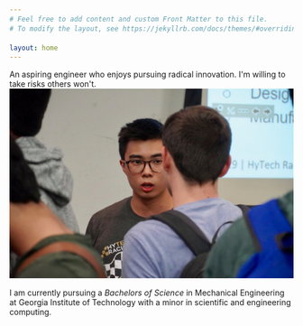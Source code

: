 ```yaml
---
# Feel free to add content and custom Front Matter to this file.
# To modify the layout, see https://jekyllrb.com/docs/themes/#overriding-theme-defaults

layout: home
---
```

An aspiring engineer who enjoys pursuing radical innovation. I'm willing to take risks others won't.
![Deez nuts69](/assets/photo69.JPG)

I am currently pursuing a *Bachelors of Science* in Mechanical Engineering at Georgia Institute of Technology with a minor in scientific and engineering computing.
